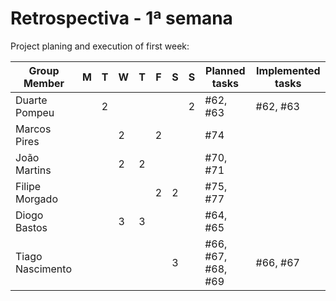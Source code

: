 # Retrospectiva   - 1ª semana #

Project planing and execution of first week:

| Group Member     | M  | T  | W  | T  | F  | S  | S  | Planned tasks| Implemented tasks|
|------------------|----|----|----|----|----|----|----|--------------------|------------------|
| Duarte Pompeu    |    |  2 |    |    |    |    |  2 | #62, #63           | #62, #63         |
| Marcos Pires     |    |    |  2 |    |  2 |    |    | #74                |                  |
| João Martins     |    |    |  2 |  2 |    |    |    | #70, #71           |                  |
| Filipe Morgado   |    |    |    |    |  2 |  2 |    | #75, #77           |                  |
| Diogo Bastos     |    |    |  3 |  3 |    |    |    | #64, #65           |                  |
| Tiago Nascimento |    |    |    |    |    |  3 |    | #66, #67, #68, #69 | #66, #67                 |
